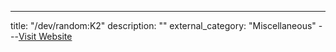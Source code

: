 ---
title: "/dev/random:K2"
description: ""
external_category: "Miscellaneous"
---[Visit Website](https://www.hackingarticles.in/hack-the-dev-random-k2-vm-boot2root-challenge/)

